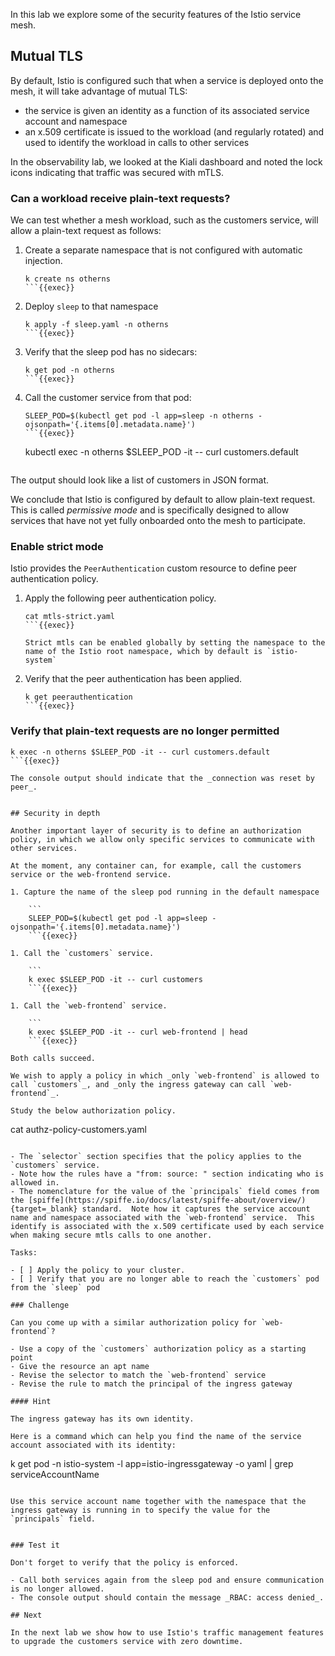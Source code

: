 In this lab we explore some of the security features of the Istio service mesh.

## Mutual TLS

By default, Istio is configured such that when a service is deployed onto the mesh, it will take advantage of mutual TLS:

- the service is given an identity as a function of its associated service account and namespace
- an x.509 certificate is issued to the workload (and regularly rotated) and used to identify the workload in calls to other services

In the observability lab, we looked at the Kiali dashboard and noted the lock icons indicating that traffic was secured with mTLS.

### Can a workload receive plain-text requests?

We can test whether a mesh workload, such as the customers service, will allow a plain-text request as follows:

1. Create a separate namespace that is not configured with automatic injection.

    ```
    k create ns otherns
    ```{{exec}}

1. Deploy `sleep` to that namespace

    ```
    k apply -f sleep.yaml -n otherns
    ```{{exec}}

1. Verify that the sleep pod has no sidecars:

    ```
    k get pod -n otherns
    ```{{exec}}

1. Call the customer service from that pod:

    ```
    SLEEP_POD=$(kubectl get pod -l app=sleep -n otherns -ojsonpath='{.items[0].metadata.name}')
    ```{{exec}}
    
    ```
    kubectl exec -n otherns $SLEEP_POD -it -- curl customers.default
    ```{{exec}}

The output should look like a list of customers in JSON format.

We conclude that Istio is configured by default to allow plain-text request.
This is called _permissive mode_ and is specifically designed to allow services that have not yet fully onboarded onto the mesh to participate.

### Enable strict mode

Istio provides the `PeerAuthentication` custom resource to define peer authentication policy.

1. Apply the following peer authentication policy.

    ```
    cat mtls-strict.yaml
    ```{{exec}}

    Strict mtls can be enabled globally by setting the namespace to the name of the Istio root namespace, which by default is `istio-system`

1. Verify that the peer authentication has been applied.

    ```
    k get peerauthentication
    ```{{exec}}

### Verify that plain-text requests are no longer permitted

```
k exec -n otherns $SLEEP_POD -it -- curl customers.default
```{{exec}}

The console output should indicate that the _connection was reset by peer_.


## Security in depth

Another important layer of security is to define an authorization policy, in which we allow only specific services to communicate with other services.

At the moment, any container can, for example, call the customers service or the web-frontend service.

1. Capture the name of the sleep pod running in the default namespace

    ```
    SLEEP_POD=$(kubectl get pod -l app=sleep -ojsonpath='{.items[0].metadata.name}')
    ```{{exec}}

1. Call the `customers` service.

    ```
    k exec $SLEEP_POD -it -- curl customers
    ```{{exec}}

1. Call the `web-frontend` service.

    ```
    k exec $SLEEP_POD -it -- curl web-frontend | head
    ```{{exec}}

Both calls succeed.

We wish to apply a policy in which _only `web-frontend` is allowed to call `customers`_, and _only the ingress gateway can call `web-frontend`_.

Study the below authorization policy.

```
cat authz-policy-customers.yaml
```{{exec}}

- The `selector` section specifies that the policy applies to the `customers` service.
- Note how the rules have a "from: source: " section indicating who is allowed in.
- The nomenclature for the value of the `principals` field comes from the [spiffe](https://spiffe.io/docs/latest/spiffe-about/overview/){target=_blank} standard.  Note how it captures the service account name and namespace associated with the `web-frontend` service.  This identify is associated with the x.509 certificate used by each service when making secure mtls calls to one another.

Tasks:

- [ ] Apply the policy to your cluster.
- [ ] Verify that you are no longer able to reach the `customers` pod from the `sleep` pod

### Challenge

Can you come up with a similar authorization policy for `web-frontend`?

- Use a copy of the `customers` authorization policy as a starting point
- Give the resource an apt name
- Revise the selector to match the `web-frontend` service
- Revise the rule to match the principal of the ingress gateway

#### Hint

The ingress gateway has its own identity.

Here is a command which can help you find the name of the service account associated with its identity:

```
k get pod -n istio-system -l app=istio-ingressgateway -o yaml | grep serviceAccountName
```{{exec}}

Use this service account name together with the namespace that the ingress gateway is running in to specify the value for the `principals` field.


### Test it

Don't forget to verify that the policy is enforced.

- Call both services again from the sleep pod and ensure communication is no longer allowed.
- The console output should contain the message _RBAC: access denied_.

## Next

In the next lab we show how to use Istio's traffic management features to upgrade the customers service with zero downtime.
